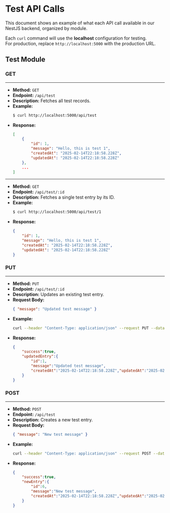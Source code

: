 # Test API Calls

This document shows an example of what each API call available in our NestJS backend, organized by module.

Each `curl` command will use the **localhost** configuration for testing.  
For production, replace `http://localhost:5000` with the production URL.

## Test Module

### GET
---
- **Method:** `GET`
- **Endpoint:** `/api/test`
- **Description:** Fetches all test records.
- **Example:**
    ```sh
    $ curl http://localhost:5000/api/test
    ```
- **Response:**
    ```json
    [
        {
            "id": 1,
            "message": "Hello, this is test 1",
            "createdAt": "2025-02-14T22:18:58.228Z",
            "updatedAt": "2025-02-14T22:18:58.228Z"
        },
        ...
    ]
    ```
---

- **Method:** `GET`
- **Endpoint:** `/api/test/:id`
- **Description:** Fetches a single test entry by its ID.
- **Example:**
    ```sh
    $ curl http://localhost:5000/api/test/1
    ```
- **Response:**
    ```json
    {
        "id": 1,
        "message": "Hello, this is test 1",
        "createdAt": "2025-02-14T22:18:58.228Z",
        "updatedAt": "2025-02-14T22:18:58.228Z"
    }
    ```

### PUT
---
- **Method:** `PUT`
- **Endpoint:** `/api/test/:id`
- **Description:** Updates an existing test entry.
- **Request Body:**
    ```json
    { "message": "Updated test message" }
    ```
- **Example:**
    ```sh
    curl --header "Content-Type: application/json" --request PUT --data "{ \"message\": \"Updated test message\" }" http://localhost:5000/api/test/1
    ```
- **Response:**
    ```json
    {
        "success":true,
        "updatedEntry":{
            "id":1,
            "message":"Updated test message",
            "createdAt":"2025-02-14T22:18:58.228Z","updatedAt":"2025-02-14T22:43:12.370Z"
        }
    }
    ```

### POST
---
- **Method:** `POST`
- **Endpoint:** `/api/test`
- **Description:** Creates a new test entry.
- **Request Body:**
    ```json
    { "message": "New test message" }
    ```
- **Example:**
    ```sh
    curl --header "Content-Type: application/json" --request POST --data "{ \"message\": \"New test message\" }" http://localhost:5000/api/test
    ```
- **Response:**
    ```json
    {
        "success":true,
        "newEntry":{
            "id":6,
            "message":"New test message",
            "createdAt":"2025-02-14T22:18:58.228Z","updatedAt":"2025-02-14T22:43:12.370Z"
        }
    }
    ```
